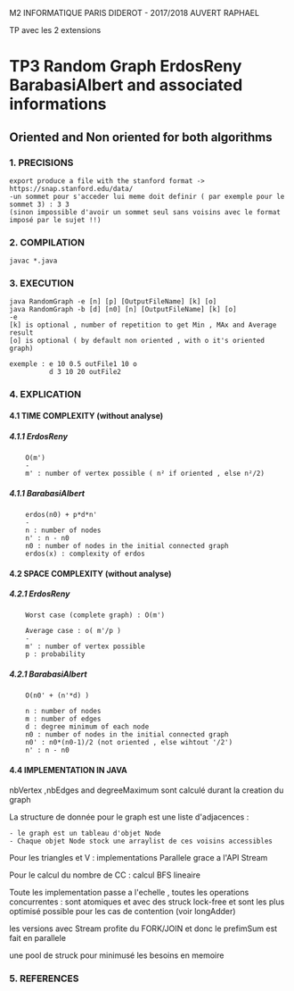 M2 INFORMATIQUE PARIS DIDEROT - 2017/2018
AUVERT RAPHAEL

TP avec les 2 extensions

# TP3 Random Graph ErdosReny BarabasiAlbert and associated informations

## Oriented and Non oriented for both algorithms

### 1. PRECISIONS
	
	export produce a file with the stanford format -> https://snap.stanford.edu/data/
	-un sommet pour s'acceder lui meme doit definir ( par exemple pour le sommet 3) : 3 3
	(sinon impossible d'avoir un sommet seul sans voisins avec le format imposé par le sujet !!)

### 2. COMPILATION

	javac *.java


### 3. EXECUTION

	java RandomGraph -e [n] [p] [OutputFileName] [k] [o]  
	java RandomGraph -b [d] [n0] [n] [OutputFileName] [k] [o]
	-e
	[k] is optional , number of repetition to get Min , MAx and Average result
	[o] is optional ( by default non oriented , with o it's oriented graph)

	exemple : e 10 0.5 outFile1 10 o
			  d 3 10 20 outFile2

 

### 4. EXPLICATION

#### 4.1 TIME COMPLEXITY (without analyse)

##### 4.1.1 ErdosReny

		O(m')
		-
	  	m' : number of vertex possible ( n² if oriented , else n²/2)


##### 4.1.1 BarabasiAlbert

		
		erdos(n0) + p*d*n'
		-
		n : number of nodes
		n' : n - n0
	  	n0 : number of nodes in the initial connected graph
	  	erdos(x) : complexity of erdos

#### 4.2 SPACE COMPLEXITY (without analyse)
	
##### 4.2.1 ErdosReny
	
		Worst case (complete graph) : O(m')
		
		Average case : o( m'/p )
		-
		m' : number of vertex possible
		p : probability


##### 4.2.1 BarabasiAlbert
	
	
		O(n0' + (n'*d) ) 
		
		n : number of nodes
		m : number of edges
		d : degree minimum of each node
		n0 : number of nodes in the initial connected graph
		n0' : n0*(n0-1)/2 (not oriented , else wihtout '/2')
		n' : n - n0


#### 4.4 IMPLEMENTATION IN JAVA

nbVertex ,nbEdges and degreeMaximum sont calculé durant la creation du graph

La structure de donnée pour le graph est une liste d'adjacences :

	- le graph est un tableau d'objet Node
	- Chaque objet Node stock une arraylist de ces voisins accessibles


Pour les triangles et V : implementations Parallele grace a l'API Stream

Pour le calcul du nombre de CC : calcul BFS lineaire

Toute les implementation passe a l'echelle , toutes les operations concurrentes : sont atomiques et avec des struck lock-free
et sont les plus optimisé possible pour les cas de contention (voir longAdder)

les versions avec Stream profite du FORK/JOIN et donc le prefimSum est fait en parallele

une pool de struck pour minimusé les besoins en memoire


### 5. REFERENCES
